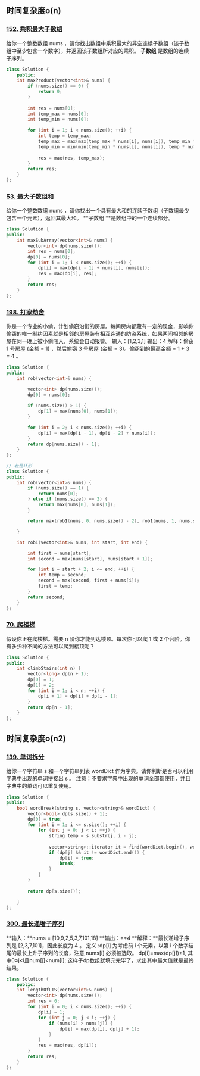 ## 时间复杂度o(n)
### [152. 乘积最大子数组](https://leetcode.cn/problems/maximum-product-subarray/)
给你一个整数数组 nums ，请你找出数组中乘积最大的非空连续子数组（该子数组中至少包含一个数字），并返回该子数组所对应的乘积。
**子数组** 是数组的连续子序列。
```cpp
class Solution {
    public:
    int maxProduct(vector<int>& nums) {
        if (nums.size() == 0) {
            return 0;
        }
        
        int res = nums[0];
        int temp_max = nums[0];
        int temp_min = nums[0];
        
        for (int i = 1; i < nums.size(); ++i) {
            int temp = temp_max;
            temp_max = max(max(temp_max * nums[i], nums[i]), temp_min * nums[i]);
            temp_min = min(min(temp_min * nums[i], nums[i]), temp * nums[i]);
            
            res = max(res, temp_max);
        }
        return res;
    }
};
```
### [53. 最大子数组和](https://leetcode.cn/problems/maximum-subarray/)
给你一个整数数组 nums ，请你找出一个具有最大和的连续子数组（子数组最少包含一个元素），返回其最大和。
**子数组 **是数组中的一个连续部分。
```cpp
class Solution {
public:
    int maxSubArray(vector<int>& nums) {
        vector<int> dp(nums.size());
        int res = nums[0];
        dp[0] = nums[0];
        for (int i = 1; i < nums.size(); ++i) {
            dp[i] = max(dp[i - 1] + nums[i], nums[i]);
            res = max(dp[i], res);
        }
        return res;
    }
};
```
### [198. 打家劫舍](https://leetcode.cn/problems/house-robber/)
你是一个专业的小偷，计划偷窃沿街的房屋。每间房内都藏有一定的现金，影响你偷窃的唯一制约因素就是相邻的房屋装有相互连通的防盗系统，如果两间相邻的房屋在同一晚上被小偷闯入，系统会自动报警。
输入：[1,2,3,1]
输出：4
解释：偷窃 1 号房屋 (金额 = 1) ，然后偷窃 3 号房屋 (金额 = 3)。偷窃到的最高金额 = 1 + 3 = 4 。
```cpp
class Solution {
public:
    int rob(vector<int>& nums) {

        vector<int> dp(nums.size());
        dp[0] = nums[0];
        
        if (nums.size() > 1) {
            dp[1] = max(nums[0], nums[1]);
        }

        for (int i = 2; i < nums.size(); ++i) {
            dp[i] = max(dp[i - 1], dp[i - 2] + nums[i]);
        }
        return dp[nums.size() - 1];
    }
};

// 若是环形
class Solution {
public:
    int rob(vector<int>& nums) {
        if (nums.size() == 1) {
            return nums[0];
        } else if (nums.size() == 2) {
            return max(nums[0], nums[1]);
        }

        return max(rob1(nums, 0, nums.size() - 2), rob1(nums, 1, nums.size() - 1));

    }

    int rob1(vector<int>& nums, int start, int end) {

        int first = nums[start];
        int second = max(nums[start], nums[start + 1]);        

        for (int i = start + 2; i <= end; ++i) {
            int temp = second;
            second = max(second, first + nums[i]);
            first = temp;
        }
        return second;
    }
};
```
### [70. 爬楼梯](https://leetcode.cn/problems/climbing-stairs/)
假设你正在爬楼梯。需要 n 阶你才能到达楼顶。每次你可以爬 1 或 2 个台阶。你有多少种不同的方法可以爬到楼顶呢？
```cpp
class Solution {
public:
    int climbStairs(int n) {
        vector<long> dp(n + 1);
        dp[0] = 1;
        dp[1] = 2;
        for (int i = 1; i < n; ++i) {
            dp[i + 1] = dp[i] + dp[i - 1];
        }
        return dp[n - 1];
    }
};
```
## 时间复杂度o(n2)
### [139. 单词拆分](https://leetcode.cn/problems/word-break/)
给你一个字符串 s 和一个字符串列表 wordDict 作为字典。请你判断是否可以利用字典中出现的单词拼接出 s 。
注意：不要求字典中出现的单词全部都使用，并且字典中的单词可以重复使用。
```cpp
class Solution {
public:
    bool wordBreak(string s, vector<string>& wordDict) {
        vector<bool> dp(s.size() + 1);
        dp[0] = true;
        for (int i = 1; i <= s.size(); ++i) {
            for (int j = 0; j < i; ++j) {
                string temp = s.substr(j, i - j);
                
                vector<string>::iterator it = find(wordDict.begin(), wordDict.end(), temp);
                if (dp[j] && it != wordDict.end()) {
                    dp[i] = true;
                    break;
                }
            }
        }
        
        return dp[s.size()];

    }
};
```
### [300. 最长递增子序列](https://leetcode.cn/problems/longest-increasing-subsequence/)
**输入：**nums = [10,9,2,5,3,7,101,18] **输出：**4 **解释：**最长递增子序列是 [2,3,7,101]，因此长度为 4 。
定义 :dp[i] 为考虑前 i 个元素，以第 i 个数字结尾的最长上升子序列的长度，注意 nums[i] 必须被选取。
dp[i]=max(dp[j])+1,  其中0≤j<i且num[j]<num[i];
这样子dp数组就填充完毕了，求出其中最大值就是最终结果。
```cpp
class Solution {
    public:
    int lengthOfLIS(vector<int>& nums) {
        vector<int> dp(nums.size());
        int res = 0;
        for (int i = 0; i < nums.size(); ++i) {
            dp[i] = 1;
            for (int j = 0; j < i; ++j) {
                if (nums[i] > nums[j]) {
                    dp[i] = max(dp[i], dp[j] + 1);
                }
            }
            res = max(res, dp[i]);
        }
        return res;
    }
};
```
